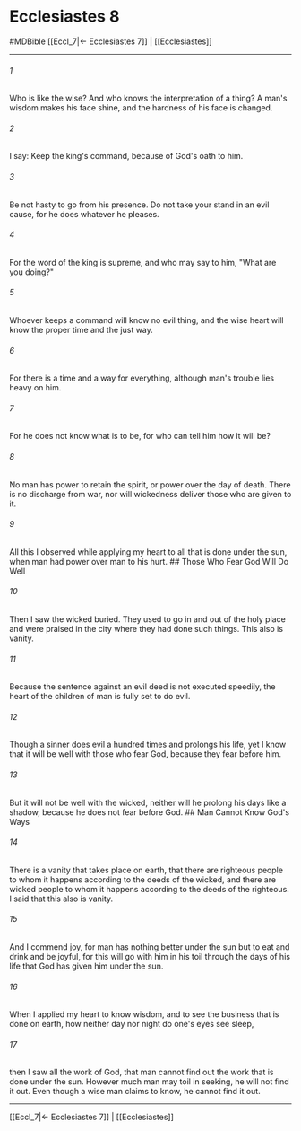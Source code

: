 # Ecclesiastes 8
#MDBible
[[Eccl_7|← Ecclesiastes 7]] | [[Ecclesiastes]]

***

###### 1 
Who is like the wise? And who knows the interpretation of a thing? A man's wisdom makes his face shine, and the hardness of his face is changed. 

###### 2 
I say: Keep the king's command, because of God's oath to him. 

###### 3 
Be not hasty to go from his presence. Do not take your stand in an evil cause, for he does whatever he pleases. 

###### 4 
For the word of the king is supreme, and who may say to him, "What are you doing?" 

###### 5 
Whoever keeps a command will know no evil thing, and the wise heart will know the proper time and the just way. 

###### 6 
For there is a time and a way for everything, although man's trouble lies heavy on him. 

###### 7 
For he does not know what is to be, for who can tell him how it will be? 

###### 8 
No man has power to retain the spirit, or power over the day of death. There is no discharge from war, nor will wickedness deliver those who are given to it. 

###### 9 
All this I observed while applying my heart to all that is done under the sun, when man had power over man to his hurt. ## Those Who Fear God Will Do Well 

###### 10 
Then I saw the wicked buried. They used to go in and out of the holy place and were praised in the city where they had done such things. This also is vanity. 

###### 11 
Because the sentence against an evil deed is not executed speedily, the heart of the children of man is fully set to do evil. 

###### 12 
Though a sinner does evil a hundred times and prolongs his life, yet I know that it will be well with those who fear God, because they fear before him. 

###### 13 
But it will not be well with the wicked, neither will he prolong his days like a shadow, because he does not fear before God. ## Man Cannot Know God's Ways 

###### 14 
There is a vanity that takes place on earth, that there are righteous people to whom it happens according to the deeds of the wicked, and there are wicked people to whom it happens according to the deeds of the righteous. I said that this also is vanity. 

###### 15 
And I commend joy, for man has nothing better under the sun but to eat and drink and be joyful, for this will go with him in his toil through the days of his life that God has given him under the sun. 

###### 16 
When I applied my heart to know wisdom, and to see the business that is done on earth, how neither day nor night do one's eyes see sleep, 

###### 17 
then I saw all the work of God, that man cannot find out the work that is done under the sun. However much man may toil in seeking, he will not find it out. Even though a wise man claims to know, he cannot find it out. 

***

[[Eccl_7|← Ecclesiastes 7]] | [[Ecclesiastes]]
